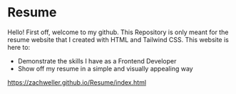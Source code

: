 # Resume

Hello! First off, welcome to my github. This Repository is only meant for the resume website that I created with HTML and Tailwind CSS. This website is here to:
- Demonstrate the skills I have as a Frontend Developer
- Show off my resume in a simple and visually appealing way 

https://zachweller.github.io/Resume/index.html
